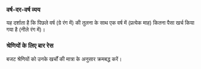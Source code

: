 ### वर्ष-दर-वर्ष व्यय

यह दर्शाता है कि पिछले वर्ष (ग्रे रंग में) की तुलना के साथ एक वर्ष में (प्रत्येक माह) कितना पैसा खर्च किया गया है (नीले रंग में)।

### श्रेणियों के लिए बार रेस

बजट श्रेणियों को उनके खर्चों की मात्रा के अनुसार क्रमबद्ध करें।